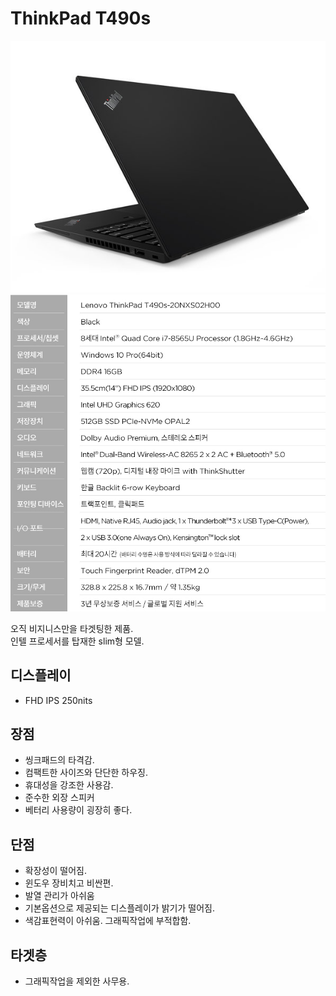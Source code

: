 # ThinkPad T490s

![](/resource/img/thinkPad.png)
![](/resource/img/thinkPad_spec.png)


오직 비지니스만을 타겟팅한 제품.  
인텔 프로세서를 탑재한 slim형 모델.  


## 디스플레이
- FHD IPS 250nits 




## 장점
- 씽크패드의 타격감.
- 컴팩트한 사이즈와 단단한 하우징.
- 휴대성을 강조한 사용감.
- 준수한 외장 스피커
- 베터리 사용량이 굉장히 좋다.


## 단점
- 확장성이 떨어짐.
- 윈도우 장비치고 비싼편.
- 발열 관리가 아쉬움
- 기본옵션으로 제공되는 디스플레이가 밝기가 떨어짐.
- 색감표현력이 아쉬움. 그래픽작업에 부적합함.


## 타겟층
- 그래픽작업을 제외한 사무용.
